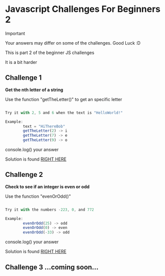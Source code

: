 # Javascript Challenges For Beginners 2

> [!IMPORTANT]
> Your answers may differ on some of the challenges. Good Luck :D

This is part 2 of the beginner JS challenges

It is a bit harder

## Challenge 1

**Get the nth letter of a string**

Use the function "getTheLetter()" to get an specific letter

```javascript

Try it with 2, 5 and 6 when the text is "HelloWorld!"

Example: 
        text = "HiThereBob"
        getTheLetter(2) -> i
        getTheLetter(7) -> e
        getTheLetter(9) -> o

```

console.log() your answer

Solution is found [RIGHT HERE](./challenge_1.html)

## Challenge 2

**Check to see if an integer is even or odd**

Use the function "evenOrOdd()"

```javascript

Try it with the numbers -223, 0, and 772

Example: 
        evenOrOdd(25) -> odd
        evenOrOdd(0) -> even
        evenOrOdd(-33) -> odd

```

console.log() your answer

Solution is found [RIGHT HERE](./challenge_2.html)

## Challenge 3 ...coming soon...